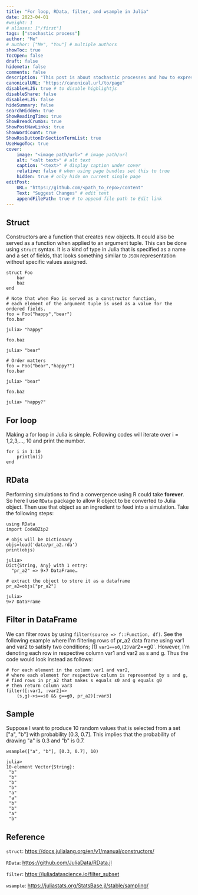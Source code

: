 ```yaml
---
title: "For loop, RData, filter, and wsample in Julia"
date: 2023-04-01
#weight: 1
# aliases: ["/first"]
tags: ["stochastic process"]
author: "Me"
# author: ["Me", "You"] # multiple authors
showToc: true
TocOpen: false
draft: false
hidemeta: false
comments: false
description: "This post is about stochastic processes and how to express it using Julia"
canonicalURL: "https://canonical.url/to/page"
disableHLJS: true # to disable highlightjs
disableShare: false
disableHLJS: false
hideSummary: false
searchHidden: true
ShowReadingTime: true
ShowBreadCrumbs: true
ShowPostNavLinks: true
ShowWordCount: true
ShowRssButtonInSectionTermList: true
UseHugoToc: true
cover:
    image: "<image path/url>" # image path/url
    alt: "<alt text>" # alt text
    caption: "<text>" # display caption under cover
    relative: false # when using page bundles set this to true
    hidden: true # only hide on current single page
editPost:
    URL: "https://github.com/<path_to_repo>/content"
    Text: "Suggest Changes" # edit text
    appendFilePath: true # to append file path to Edit link
---
```


## Struct

Constructors are a function that creates new objects. It could also be served as a function when applied to an argument tuple. This can be done using `struct` syntax. It is a kind of type in Julia that is specified as a name and a set of fields, that looks something similar to `JSON` representation without specific values assigned. 
```
struct Foo 
    bar
    baz 
end 

# Note that when Foo is served as a constructor function,
# each element of the argument tuple is used as a value for the ordered fields.
foo = Foo("happy","bear")
foo.bar

julia> "happy"

foo.baz

julia> "bear"

# Order matters
foo = Foo("bear","happy?")
foo.bar

julia> "bear"

foo.baz 

julia> "happy?"

```


## For loop 

Making a for loop in Julia is simple. Following codes will iterate over i = 1,2,3,..., 10 and print the number. 
```
for i in 1:10
    println(i)
end 
```

## RData

Performing simulations to find a convergence using R could take __forever__. So here I use `RData` package to allow R object to be converted to Julia object. Then use that object as an ingredient to feed into a simulation. Take the following steps:

```
using RData 
import CodeBZip2 

# objs will be Dictionary
objs=load('data/pr_a2.rda')
print(objs)

julia> 
Dict{String, Any} with 1 entry:
  "pr_a2" => 9×7 DataFrame…

# extract the object to store it as a dataframe
pr_a2=objs["pr_a2"]

julia>  
9×7 DataFrame
```

## Filter in DataFrame 

We can filter rows by using `filter(source => f::Function, df)`. See the following example where I'm filtering rows of pr_a2 data frame using var1 and var2 to satisfy two conditions; (1) `var1==s0`,` (2) `var2==g0`. However, I'm denoting each row in respective column var1 and var2 as s and g. Thus the code would look instead as follows:

```
# for each element in the column var1 and var2, 
# where each element for respective column is represented by s and g,
# find rows in pr_a2 that makes s equals s0 and g equals g0
# then return column var3
filter([:var1, :var2]=>
    (s,g)->s==s0 && g==g0, pr_a2)[:var3]
```

## Sample 

Suppose I want to produce 10 random values that is selected from a set ["a", "b"] with probability [0.3, 0.7]. This implies that the probability of drawing "a" is 0.3 and "b" is 0.7. 
```
wsample(["a", "b"], [0.3, 0.7], 10)

julia> 
10-element Vector{String}:
 "b"
 "b"
 "b"
 "b"
 "a"
 "a"
 "b"
 "b"
 "a"
 "b"
```

## Reference 

`struct`: https://docs.julialang.org/en/v1/manual/constructors/

`RData`: https://github.com/JuliaData/RData.jl

`filter`: https://juliadatascience.io/filter_subset

`wsample`: https://juliastats.org/StatsBase.jl/stable/sampling/
